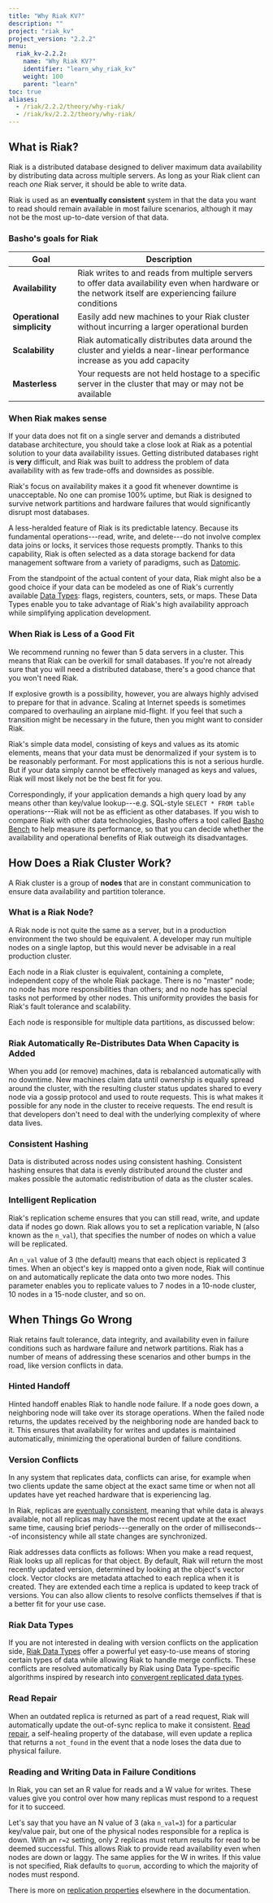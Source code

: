 ```yaml
---
title: "Why Riak KV?"
description: ""
project: "riak_kv"
project_version: "2.2.2"
menu:
  riak_kv-2.2.2:
    name: "Why Riak KV?"
    identifier: "learn_why_riak_kv"
    weight: 100
    parent: "learn"
toc: true
aliases:
  - /riak/2.2.2/theory/why-riak/
  - /riak/kv/2.2.2/theory/why-riak/
---
```


[apps replication properties]: {{<baseurl>}}riak/kv/2.2.2/developing/app-guide/replication-properties
[Basho Bench]: {{<baseurl>}}riak/kv/2.2.2/using/performance/benchmarking
[cluster ops strong consistency]: {{<baseurl>}}riak/kv/2.2.2/using/cluster-operations/strong-consistency
[concept eventual consistency]: {{<baseurl>}}riak/kv/2.2.2/learn/concepts/eventual-consistency
[convergent replicated data types]: http://hal.upmc.fr/docs/00/55/55/88/PDF/techreport.pdf
[Datomic]: http://www.datomic.com/overview.html
[dev data types]: {{<baseurl>}}riak/kv/2.2.2/developing/data-types
[glossary read rep]: {{<baseurl>}}riak/kv/2.2.2/learn/glossary/#read-repair

## What is Riak?

Riak is a distributed database designed to deliver maximum data
availability by distributing data across multiple servers. As long as
your Riak client can reach *one* Riak server, it should be able to write
data.

Riak is used as an **eventually consistent** system in that the data you want to read should remain available in most failure scenarios, although it may not be the most up-to-date version of that data.

### Basho's goals for Riak

Goal | Description
-------|-------
**Availability** | Riak writes to and reads from multiple servers to offer data availability even when hardware or the network itself are experiencing failure conditions
**Operational simplicity** | Easily add new machines to your Riak cluster without incurring a larger operational burden
**Scalability** | Riak automatically distributes data around the cluster and yields a near-linear performance increase as you add capacity
**Masterless** | Your requests are not held hostage to a specific server in the cluster that may or may not be available

### When Riak makes sense

If your data does not fit on a single server and demands a distributed
database architecture, you should take a close look at Riak as a
potential solution to your data availability issues. Getting distributed
databases right is **very** difficult, and Riak was built to address the
problem of data availability with as few trade-offs and downsides as
possible.

Riak's focus on availability makes it a good fit whenever downtime is
unacceptable. No one can promise 100% uptime, but Riak is designed to
survive network partitions and hardware failures that would
significantly disrupt most databases.

A less-heralded feature of Riak is its predictable latency. Because its
fundamental operations---read, write, and delete---do not involve
complex data joins or locks, it services those requests promptly. Thanks
to this capability, Riak is often selected as a data storage backend for
data management software from a variety of paradigms, such as
[Datomic].

From the standpoint of the actual content of your data, Riak might also
be a good choice if your data can be modeled as one of Riak's currently
available [Data Types][dev data types]:  flags, registers, counters,
sets, or maps. These Data Types enable you to take advantage of Riak's
high availability approach while simplifying application development.

### When Riak is Less of a Good Fit

We recommend running no fewer than 5 data servers in a cluster.
This means that Riak can be overkill for small databases. If you're not
already sure that you will need a distributed database, there's a good
chance that you won't need Riak.

If explosive growth is a possibility, however, you are always highly
advised to prepare for that in advance. Scaling at Internet speeds is
sometimes compared to overhauling an airplane mid-flight. If you feel
that such a transition might be necessary in the future, then you might
want to consider Riak.

Riak's simple data model, consisting of keys and values as its atomic
elements, means that your data must be denormalized if your system is to
be reasonably performant. For most applications this is not a serious
hurdle. But if your data simply cannot be effectively managed as keys
and values, Riak will most likely not be the best fit for you.

Correspondingly, if your application demands a high query load by any
means other than key/value lookup---e.g. SQL-style `SELECT * FROM table`
operations---Riak will not be as efficient as other databases. If you
wish to compare Riak with other data technologies, Basho offers a tool
called [Basho Bench] to help measure its performance, so that you can
decide whether the availability and operational benefits of Riak
outweigh its disadvantages.

## How Does a Riak Cluster Work?

A Riak cluster is a group of **nodes** that are in constant
communication to ensure data availability and partition tolerance.

### What is a Riak Node?

A Riak node is not quite the same as a server, but in a production
environment the two should be equivalent. A developer may run multiple
nodes on a single laptop, but this would never be advisable in a real
production cluster.

Each node in a Riak cluster is equivalent, containing a complete,
independent copy of the whole Riak package. There is no "master" node;
no node has more responsibilities than others; and no node has special
tasks not performed by other nodes. This uniformity provides the basis
for Riak's fault tolerance and scalability.

Each node is responsible for multiple data partitions, as discussed
below:

### Riak Automatically Re-Distributes Data When Capacity is Added

When you add (or remove) machines, data is rebalanced automatically with
no downtime. New machines claim data until ownership is equally spread
around the cluster, with the resulting cluster status updates shared to
every node via a gossip protocol and used to route requests. This is
what makes it possible for any node in the cluster to receive requests.
The end result is that developers don't need to deal with the underlying
complexity of where data lives.

### Consistent Hashing

Data is distributed across nodes using consistent hashing. Consistent
hashing ensures that data is evenly distributed around the cluster and
makes possible the automatic redistribution of data as the cluster
scales.

### Intelligent Replication

Riak's replication scheme ensures that you can still read, write, and
update data if nodes go down. Riak allows you to set a replication
variable, N (also known as the `n_val`), that specifies the number of
nodes on which a value will be replicated.

An `n_val` value of 3 (the default) means that each object is replicated
3 times. When an object's key is mapped onto a given node, Riak will
continue on and automatically replicate the data onto two more nodes.
This parameter enables you to replicate values to 7 nodes in a 10-node
cluster, 10 nodes in a 15-node cluster, and so on.

## When Things Go Wrong

Riak retains fault tolerance, data integrity, and availability even in
failure conditions such as hardware failure and network partitions. Riak
has a number of means of addressing these scenarios and other bumps in
the road, like version conflicts in data.

### Hinted Handoff

Hinted handoff enables Riak to handle node failure. If a node goes down,
a neighboring node will take over its storage operations. When the
failed node returns, the updates received by the neighboring node are
handed back to it. This ensures that availability for writes and updates
is maintained automatically, minimizing the operational burden of
failure conditions.

### Version Conflicts

In any system that replicates data, conflicts can arise, for example
when two clients update the same object at the exact same time or when
not all updates have yet reached hardware that is experiencing lag.

In Riak, replicas are [eventually consistent][concept eventual consistency],
meaning that while data is always available, not all replicas may have
the most recent update at the exact same time, causing brief
periods---generally on the order of milliseconds---of inconsistency
while all state changes are synchronized.

Riak addresses data conflicts as follows: When you make a read request,
Riak looks up all replicas for that object. By default, Riak will return
the most recently updated version, determined by looking at the object's
vector clock. Vector clocks are metadata attached to each replica when
it is created. They are extended each time a replica is updated to keep
track of versions. You can also allow clients to resolve conflicts
themselves if that is a better fit for your use case.

### Riak Data Types

If you are not interested in dealing with version conflicts on the
application side, [Riak Data Types][dev data types] offer a powerful
yet easy-to-use means of storing certain types of data while allowing
Riak to handle merge conflicts. These conflicts are resolved
automatically by Riak using Data Type-specific algorithms inspired by
research into [convergent replicated data types].

### Read Repair

When an outdated replica is returned as part of a read request, Riak
will automatically update the out-of-sync replica to make it consistent.
[Read repair][glossary read rep], a self-healing property of
the database, will even update a replica that returns a `not_found` in
the event that a node loses the data due to physical failure.

### Reading and Writing Data in Failure Conditions

In Riak, you can set an R value for reads and a W value for writes.
These values give you control over how many replicas must respond to a
request for it to succeed.

Let's say that you have an N value of 3 (aka `n_val=3`) for a particular
key/value pair, but one of the physical nodes responsible for a replica
is down. With an `r=2` setting, only 2 replicas must return results for
read to be deemed successful. This allows Riak to provide read
availability even when nodes are down or laggy. The same applies for the
W in writes. If this value is not specified, Riak defaults to `quorum`,
according to which the majority of nodes must respond.

There is more on [replication properties][apps replication properties] elsewhere in the
documentation.
